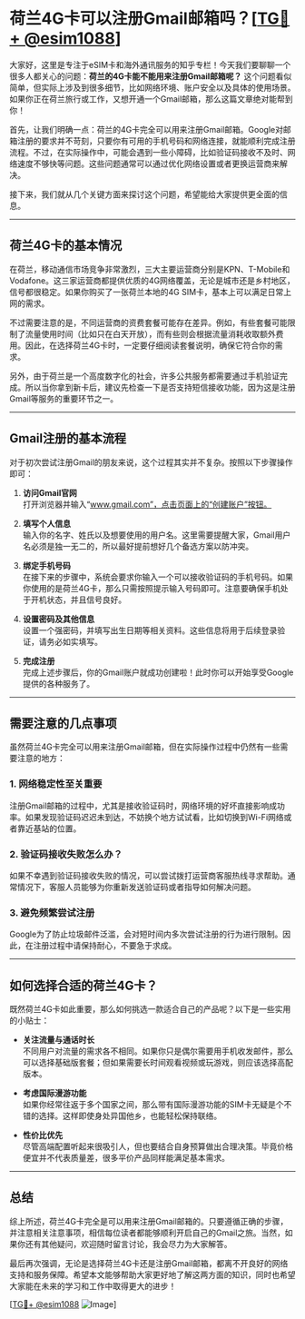 # 荷兰4G卡可以注册Gmail邮箱吗？[[TG💪+ @esim1088](https://t.me/s/esim1088)]

大家好，这里是专注于eSIM卡和海外通讯服务的知乎专栏！今天我们要聊聊一个很多人都关心的问题：**荷兰的4G卡能不能用来注册Gmail邮箱呢？** 这个问题看似简单，但实际上涉及到很多细节，比如网络环境、账户安全以及具体的使用场景。如果你正在荷兰旅行或工作，又想开通一个Gmail邮箱，那么这篇文章绝对能帮到你！

首先，让我们明确一点：荷兰的4G卡完全可以用来注册Gmail邮箱。Google对邮箱注册的要求并不苛刻，只要你有可用的手机号码和网络连接，就能顺利完成注册流程。不过，在实际操作中，可能会遇到一些小障碍，比如验证码接收不及时、网络速度不够快等问题。这些问题通常可以通过优化网络设置或者更换运营商来解决。

接下来，我们就从几个关键方面来探讨这个问题，希望能给大家提供更全面的信息。

---

## 荷兰4G卡的基本情况

在荷兰，移动通信市场竞争非常激烈，三大主要运营商分别是KPN、T-Mobile和Vodafone。这三家运营商都提供优质的4G网络覆盖，无论是城市还是乡村地区，信号都很稳定。如果你购买了一张荷兰本地的4G SIM卡，基本上可以满足日常上网的需求。

不过需要注意的是，不同运营商的资费套餐可能存在差异。例如，有些套餐可能限制了流量使用时间（比如只在白天开放），而有些则会根据流量消耗收取额外费用。因此，在选择荷兰4G卡时，一定要仔细阅读套餐说明，确保它符合你的需求。

另外，由于荷兰是一个高度数字化的社会，许多公共服务都需要通过手机验证完成。所以当你拿到新卡后，建议先检查一下是否支持短信接收功能，因为这是注册Gmail等服务的重要环节之一。

---

## Gmail注册的基本流程

对于初次尝试注册Gmail的朋友来说，这个过程其实并不复杂。按照以下步骤操作即可：

1. **访问Gmail官网**  
   打开浏览器并输入“www.gmail.com”，点击页面上的“创建账户”按钮。

2. **填写个人信息**  
   输入你的名字、姓氏以及想要使用的用户名。这里需要提醒大家，Gmail用户名必须是独一无二的，所以最好提前想好几个备选方案以防冲突。

3. **绑定手机号码**  
   在接下来的步骤中，系统会要求你输入一个可以接收验证码的手机号码。如果你使用的是荷兰4G卡，那么只需按照提示输入号码即可。注意要确保手机处于开机状态，并且信号良好。

4. **设置密码及其他信息**  
   设置一个强密码，并填写出生日期等相关资料。这些信息将用于后续登录验证，请务必如实填写。

5. **完成注册**  
   完成上述步骤后，你的Gmail账户就成功创建啦！此时你可以开始享受Google提供的各种服务了。

---

## 需要注意的几点事项

虽然荷兰4G卡完全可以用来注册Gmail邮箱，但在实际操作过程中仍然有一些需要注意的地方：

### 1. 网络稳定性至关重要  
   注册Gmail邮箱的过程中，尤其是接收验证码时，网络环境的好坏直接影响成功率。如果发现验证码迟迟未到达，不妨换个地方试试看，比如切换到Wi-Fi网络或者靠近基站的位置。

### 2. 验证码接收失败怎么办？  
   如果不幸遇到验证码接收失败的情况，可以尝试拨打运营商客服热线寻求帮助。通常情况下，客服人员能够为你重新发送验证码或者指导如何解决问题。

### 3. 避免频繁尝试注册  
   Google为了防止垃圾邮件泛滥，会对短时间内多次尝试注册的行为进行限制。因此，在注册过程中请保持耐心，不要急于求成。

---

## 如何选择合适的荷兰4G卡？

既然荷兰4G卡如此重要，那么如何挑选一款适合自己的产品呢？以下是一些实用的小贴士：

- **关注流量与通话时长**  
  不同用户对流量的需求各不相同。如果你只是偶尔需要用手机收发邮件，那么可以选择基础版套餐；但如果需要长时间观看视频或玩游戏，则应该选择高配版本。

- **考虑国际漫游功能**  
  如果你经常往返于多个国家之间，那么带有国际漫游功能的SIM卡无疑是个不错的选择。这样即使身处异国他乡，也能轻松保持联络。

- **性价比优先**  
  尽管高端配置听起来很吸引人，但也要结合自身预算做出合理决策。毕竟价格便宜并不代表质量差，很多平价产品同样能满足基本需求。

---

## 总结

综上所述，荷兰4G卡完全是可以用来注册Gmail邮箱的。只要遵循正确的步骤，并注意相关注意事项，相信每位读者都能够顺利开启自己的Gmail之旅。当然，如果你还有其他疑问，欢迎随时留言讨论，我会尽力为大家解答。

最后再次强调，无论是选择荷兰4G卡还是注册Gmail邮箱，都离不开良好的网络支持和服务保障。希望本文能够帮助大家更好地了解这两方面的知识，同时也希望大家能在未来的学习和工作中取得更大的进步！

[[TG💪+ @esim1088](https://t.me/s/esim1088) ![Image](https://i.postimg.cc/4NQfJmqS/Snipaste-2025-05-13-00-14-12.png)]